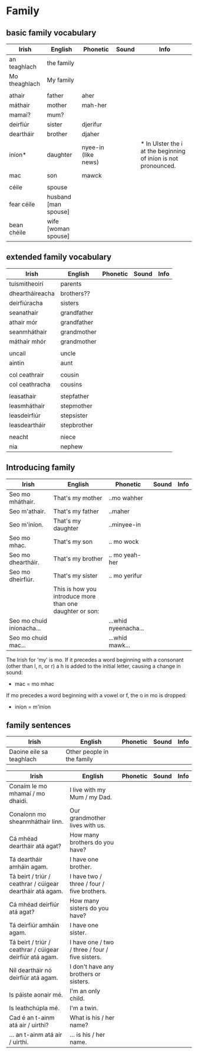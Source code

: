 # Family

## basic family vocabulary

|Irish|English|Phonetic|Sound|Info|
|------|-------|--------|-----|----|
|an teaghlach|the family
|Mo theaghlach| My family
||
|athair|father|aher
|máthair|mother|mah-her
|mamaí?|mum?
|deirfiúr|sister|djerifur
|deartháir|brother|djaher
|iníon* |daughter|nyee-in (like news)||* In Ulster the i at the beginning of iníon is not pronounced.
|mac |son|mawck
||
|céile	|spouse
|fear céile	|husband [man spouse]
|bean chéile|wife [woman spouse]

## extended family vocabulary

|Irish|English|Phonetic|Sound|Info|
|------|-------|--------|-----|----|
|tuismitheoirí	|parents
|dheartháireacha|brothers??
|deirfiúracha |sisters
|seanathair|grandfather
|athair mór	|grandfather
|seanmháthair|grandmother
|máthair mhór|grandmother
||
|uncail|uncle
|aintin|aunt
||
|col ceathrair|cousin
|col ceathracha	|cousins
||
|leasathair|stepfather
|leasmháthair|stepmother
|leasdeirfiúr|stepsister
|leasdeartháir|stepbrother
||
|neacht|niece
|nia|nephew

## Introducing family

|Irish|English|Phonetic|Sound|Info|
|------|-------|--------|-----|----|
|Seo mo mháthair.|That's my mother|..mo wahher
|Seo m'athair.|That's my father|..maher
|Seo m'iníon.|That's my daughter|..minyee-in
|Seo mo mhac.|That's my son|.. mo wock
|Seo mo dheartháir.|That's my brother|.. mo yeah-her
|Seo mo dheirfiúr.|That's my sister|.. mo yerifur
||This is how you introduce more than one daughter or son:
|Seo mo chuid iníonacha...||...whid nyeenacha...
|Seo mo chuid mac...||...whid mawk...

The Irish for 'my' is mo. If it precedes a word beginning with a consonant (other than l, n, or r) a h is added to the initial letter, causing a change in sound:

* mac = mo mhac

If mo precedes a word beginning with a vowel or f, the o in mo is dropped:

* iníon = m'iníon


## family sentences

|Irish|English|Phonetic|Sound|Info|
|------|-------|--------|-----|----|
|Daoine eile sa teaghlach|Other people in the family

|Irish|English|Phonetic|Sound|Info|
|------|-------|--------|-----|----|
|Conaím le mo mhamaí / mo dhaidí.|I live with my Mum / my Dad.
|Conaíonn mo sheanmháthair linn.|Our grandmother lives with us.
|Cá mhéad deartháir atá agat?|How many brothers do you have?
|Tá deartháir amháin agam.|I have one brother.
|Tá beirt / triúr / ceathrar / cúigear deartháir atá agam.|I have two / three / four / five brothers.
|Cá mhéad deirfiúr atá agat?|How many sisters do you have?
|Tá deirfiúr amháin agam.|I have one sister.
|Tá beirt / triúr / ceathrar / cúigear deirfiúr atá agam.|I have one / two / three / four / five sisters.
|Níl deartháir nó deirfiúr atá agam.|I don't have any brothers or sisters.
|Is páiste aonair mé.|I'm an only child.
|Is leathchúpla mé.|I'm a twin.
|Cad é an t-ainm atá air / uirthi?|What is his / her name?
|… an t-ainm atá air / uirthi.|… is his / her name.

